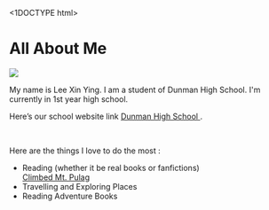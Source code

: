 <1DOCTYPE html>
<html>
<head>
<link rel="stylesheet" type="text/css" href="style.css">
<title> This is my website </title>
</head>
<body>
<h1> All About Me</h1>
<img src=https://dhis.dhs.sg/profile/data/photos/B495DB20-2513-4649-8012-C7540506B0FD.jpg".jpg"/>
<p>
My name is Lee Xin Ying. I am a student of Dunman High School. I'm currently in 1st year high school. </p>
<p>
Here’s our school website link <a href ="www.dhs.sg"> Dunman High School  </a>. </p>
<br>
<p>Here are the things I love to do the most : </p> 
<ul>
<li>Reading (whether it be real books or fanfictions)</li>
<a href="https://www.google.com.sg/search?q=bts&rlz=1C1GGRV_enSG780SG780&source=lnms&tbm=isch&sa=X&ved=0ahUKEwj91-m_6MfaAhULuI8KHQirDyUQ_AUICigB&biw=1366&bih=662#"> Climbed Mt. Pulag </a>
<li>Travelling and Exploring Places</li>
<li>Reading Adventure Books</li>
</ul>
</body>
</html>


